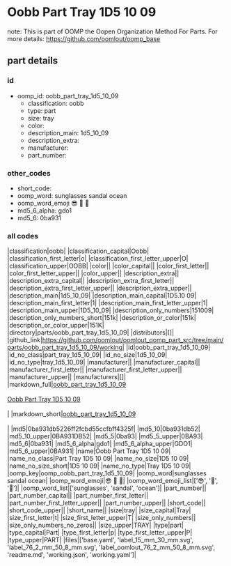 # Oobb Part Tray 1D5 10 09  

note: This is part of OOMP the Oopen Organization Method For Parts. For more details: https://github.com/oomlout/oomp_base

##  part details





### id
* oomp_id: oobb_part_tray_1d5_10_09
  * classification: oobb
  * type: part
  * size: tray
  * color: 
  * description_main: 1d5_10_09
  * description_extra: 
  * manufacturer: 
  * part_number: 

### other_codes
* short_code: 
* oomp_word: sunglasses sandal ocean
* oomp_word_emoji :sunglasses: :sandal: :ocean:
* md5_6_alpha: gdo1
* md5_6: 0ba931

### all codes 
|classification|oobb|
|classification_capital|Oobb|
|classification_first_letter|o|
|classification_first_letter_upper|O|
|classification_upper|OOBB|
|color||
|color_capital||
|color_first_letter||
|color_first_letter_upper||
|color_upper||
|description_extra||
|description_extra_capital||
|description_extra_first_letter||
|description_extra_first_letter_upper||
|description_extra_upper||
|description_main|1d5_10_09|
|description_main_capital|1D5.10 09|
|description_main_first_letter|1|
|description_main_first_letter_upper|1|
|description_main_upper|1D5_10_09|
|description_only_numbers|151009|
|description_only_numbers_short|151k|
|description_or_color|151k|
|description_or_color_upper|151K|
|directory|parts/oobb_part_tray_1d5_10_09|
|distributors|[]|
|github_link|https://github.com/oomlout/oomlout_oomp_part_src/tree/main/parts/oobb_part_tray_1d5_10_09/working|
|id|oobb_part_tray_1d5_10_09|
|id_no_class|part_tray_1d5_10_09|
|id_no_size|1d5_10_09|
|id_no_type|tray_1d5_10_09|
|manufacturer||
|manufacturer_capital||
|manufacturer_first_letter||
|manufacturer_first_letter_upper||
|manufacturer_upper||
|manufacturers|[]|
|markdown_full|[oobb_part_tray_1d5_10_09](https://github.com/oomlout/oomlout_oomp_part_src/tree/main/parts/oobb_part_tray_1d5_10_09/working)<br>[](https://github.com/oomlout/oomlout_oomp_part_src/tree/main/parts/oobb_part_tray_1d5_10_09/working)<br>[Oobb Part Tray 1D5 10 09](https://github.com/oomlout/oomlout_oomp_part_src/tree/main/parts/oobb_part_tray_1d5_10_09/working)<br><br>|
|markdown_short|[oobb_part_tray_1d5_10_09](https://github.com/oomlout/oomlout_oomp_part_src/tree/main/parts/oobb_part_tray_1d5_10_09/working)<br><br>|
|md5|0ba931db5226ff2fcbd55ccfbff4325f|
|md5_10|0ba931db52|
|md5_10_upper|0BA931DB52|
|md5_5|0ba93|
|md5_5_upper|0BA93|
|md5_6|0ba931|
|md5_6_alpha|gdo1|
|md5_6_alpha_upper|GDO1|
|md5_6_upper|0BA931|
|name|Oobb Part Tray 1D5 10 09|
|name_no_class|Part Tray 1D5 10 09|
|name_no_size|1D5 10 09|
|name_no_size_short|1D5 10 09|
|name_no_type|Tray 1D5 10 09|
|oomp_key|oomp_oobb_part_tray_1d5_10_09|
|oomp_word|sunglasses sandal ocean|
|oomp_word_emoji|:sunglasses: :sandal: :ocean:|
|oomp_word_emoji_list|[':sunglasses:', ':sandal:', ':ocean:']|
|oomp_word_list|['sunglasses', 'sandal', 'ocean']|
|part_number||
|part_number_capital||
|part_number_first_letter||
|part_number_first_letter_upper||
|part_number_upper||
|short_code||
|short_code_upper||
|short_name||
|size|tray|
|size_capital|Tray|
|size_first_letter|t|
|size_first_letter_upper|T|
|size_only_numbers||
|size_only_numbers_no_zeros||
|size_upper|TRAY|
|type|part|
|type_capital|Part|
|type_first_letter|p|
|type_first_letter_upper|P|
|type_upper|PART|
|files|['base.yaml', 'label_15_mm_30_mm.svg', 'label_76_2_mm_50_8_mm.svg', 'label_oomlout_76_2_mm_50_8_mm.svg', 'readme.md', 'working.json', 'working.yaml']|
